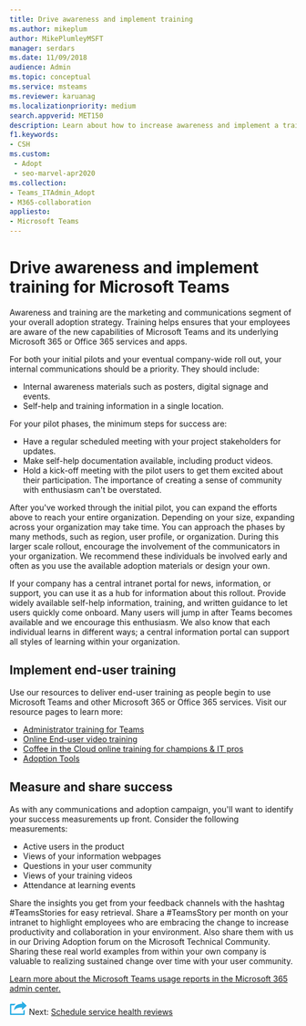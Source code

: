 ```yaml
---
title: Drive awareness and implement training
ms.author: mikeplum
author: MikePlumleyMSFT
manager: serdars
ms.date: 11/09/2018
audience: Admin
ms.topic: conceptual
ms.service: msteams
ms.reviewer: karuanag
ms.localizationpriority: medium
search.appverid: MET150
description: Learn about how to increase awareness and implement a training program for Microsoft Teams adoption.
f1.keywords:
- CSH
ms.custom: 
 - Adopt
 - seo-marvel-apr2020
ms.collection: 
- Teams_ITAdmin_Adopt
- M365-collaboration
appliesto: 
- Microsoft Teams
---
```


# Drive awareness and implement training for Microsoft Teams

Awareness and training are the marketing and communications segment of your overall adoption strategy. Training helps ensures that your employees are aware of the new capabilities of Microsoft Teams and its underlying Microsoft 365 or Office 365 services and apps.
   
For both your initial pilots and your eventual company-wide roll out, your internal communications should be a priority. They should include:

- Internal awareness materials such as posters, digital signage and events.
- Self-help and training information in a single location.

For your pilot phases, the minimum steps for success are:

- Have a regular scheduled meeting with your project stakeholders for updates.
- Make self-help documentation available, including product videos.
- Hold a kick-off meeting with the pilot users to get them excited about their participation. The importance of creating a sense of community with enthusiasm can't be overstated.

After you've worked through the initial pilot, you can expand the efforts above to reach your entire organization. Depending on your size, expanding across your organization may take time. You can approach the phases by many methods, such as region, user profile, or organization. During this larger scale rollout, encourage the involvement of the communicators in your organization. We recommend these individuals be involved early and often as you use the available adoption materials or design your own.

If your company has a central intranet portal for news, information, or support, you can use it as a hub for information about this rollout. Provide widely available self-help information, training, and written guidance to let users quickly come onboard. Many users will jump in after Teams becomes available and we encourage this enthusiasm. We also know that each individual learns in different ways; a central information portal can support all styles of learning within your organization.

## Implement end-user training

Use our resources to deliver end-user training as people begin to use Microsoft Teams and other Microsoft 365 or Office 365 services. Visit our resource pages to learn more:

- [Administrator training for Teams](itadmin-readiness.md)
- [Online End-user video training](https://support.office.com/article/microsoft-teams-video-training-4f108e54-240b-4351-8084-b1089f0d21d7)
- [Coffee in the Cloud online training for champions & IT pros](https://aka.ms/CoffeeintheCloud) 
- [Adoption Tools](https://aka.ms/O365AdoptionTools)

## Measure and share success

As with any communications and adoption campaign, you'll want to identify your success measurements up front. Consider the following measurements:

- Active users in the product
- Views of your information webpages
- Questions in your user community
- Views of your training videos
- Attendance at learning events

Share the insights you get from your feedback channels with the hashtag #TeamsStories for easy retrieval. Share a #TeamsStory per month on your intranet to highlight employees who are embracing the change to increase productivity and collaboration in your environment. Also share them with us in our Driving Adoption forum on the Microsoft Technical Community. Sharing these real world examples from within your own company is valuable to realizing sustained change over time with your user community.

[Learn more about the Microsoft Teams usage reports in the Microsoft 365 admin center.](teams-activity-reports.md)

![An icon depicting the next steps.](media/teams-adoption-next-icon.png) Next: [Schedule service health reviews](teams-adoption-schedule-service-health-reviews.md)
